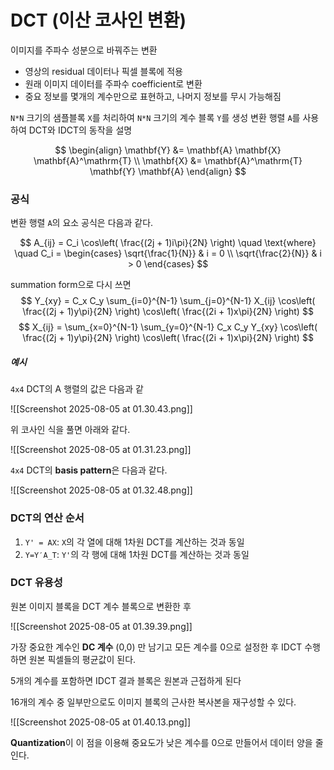 # DCT (이산 코사인 변환)

이미지를 주파수 성분으로 바꿔주는 변환

- 영상의 residual 데이터나 픽셀 블록에 적용
- 원래 이미지 데이터를 주파수 coefficient로 변환
- 중요 정보를 몇개의 계수만으로 표현하고, 나머지 정보를 무시 가능해짐

`N*N` 크기의 샘플블록 `X`를 처리하여 `N*N` 크기의 계수 블록 `Y`를 생성
변환 행렬 `A`를 사용하여 DCT와 IDCT의 동작을 설명

$$
\begin{align}
\mathbf{Y} &= \mathbf{A} \mathbf{X} \mathbf{A}^\mathrm{T}  \\
\mathbf{X} &= \mathbf{A}^\mathrm{T} \mathbf{Y} \mathbf{A} 
\end{align}
$$

### 공식

변환 행렬 `A`의 요소 공식은 다음과 같다.

$$
A_{ij} = C_i \cos\left( \frac{(2j + 1)i\pi}{2N} \right) \quad \text{where} \quad 
C_i = 
\begin{cases}
\sqrt{\frac{1}{N}} & i = 0 \\
\sqrt{\frac{2}{N}} & i > 0
\end{cases}
$$

summation form으로 다시 쓰면
$$
Y_{xy} = C_x C_y \sum_{i=0}^{N-1} \sum_{j=0}^{N-1} X_{ij} 
\cos\left( \frac{(2j + 1)y\pi}{2N} \right)
\cos\left( \frac{(2i + 1)x\pi}{2N} \right)
$$
$$
X_{ij} = \sum_{x=0}^{N-1} \sum_{y=0}^{N-1} C_x C_y Y_{xy}
\cos\left( \frac{(2j + 1)y\pi}{2N} \right)
\cos\left( \frac{(2i + 1)x\pi}{2N} \right)
$$

##### 예시

`4x4` DCT의 A 행렬의 값은 다음과 같


![[Screenshot 2025-08-05 at 01.30.43.png]]

위 코사인 식을 풀면 아래와 같다.

![[Screenshot 2025-08-05 at 01.31.23.png]]



`4x4` DCT의 **basis pattern**은 다음과 같다.

![[Screenshot 2025-08-05 at 01.32.48.png]]

### DCT의 연산 순서

1. `Y' = AX`: `X`의 각 열에 대해 1차원 DCT를 계산하는 것과 동일
2. `Y=Y′A_T`: `Y'`의 각 행에 대해 1차원 DCT를 계산하는 것과 동일


### DCT 유용성

원본 이미지 블록을 DCT 계수 블록으로 변환한 후

![[Screenshot 2025-08-05 at 01.39.39.png]]

가장 중요한 계수인 **DC 계수** (0,0) 만 남기고 모든 계수를 0으로 설정한 후 IDCT 수행하면 원본 픽셀들의 평균값이 된다.

5개의 계수를 포함하면 IDCT 결과 블록은 원본과 근접하게 된다

16개의 계수 중 일부만으로도 이미지 블록의 근사한 복사본을 재구성할 수 있다.

![[Screenshot 2025-08-05 at 01.40.13.png]]

**Quantization**이 이 점을 이용해 중요도가 낮은 계수를 0으로 만들어서 데이터 양을 줄인다.

